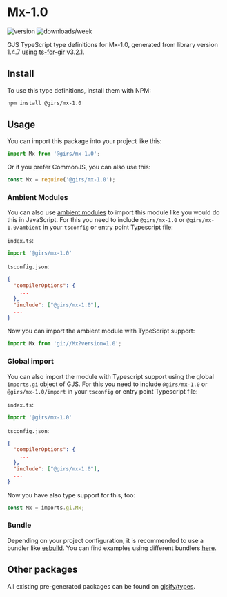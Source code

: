 
# Mx-1.0

![version](https://img.shields.io/npm/v/@girs/mx-1.0)
![downloads/week](https://img.shields.io/npm/dw/@girs/mx-1.0)


GJS TypeScript type definitions for Mx-1.0, generated from library version 1.4.7 using [ts-for-gir](https://github.com/gjsify/ts-for-gir) v3.2.1.


## Install

To use this type definitions, install them with NPM:
```bash
npm install @girs/mx-1.0
```

## Usage

You can import this package into your project like this:
```ts
import Mx from '@girs/mx-1.0';
```

Or if you prefer CommonJS, you can also use this:
```ts
const Mx = require('@girs/mx-1.0');
```

### Ambient Modules

You can also use [ambient modules](https://github.com/gjsify/ts-for-gir/tree/main/packages/cli#ambient-modules) to import this module like you would do this in JavaScript.
For this you need to include `@girs/mx-1.0` or `@girs/mx-1.0/ambient` in your `tsconfig` or entry point Typescript file:

`index.ts`:
```ts
import '@girs/mx-1.0'
```

`tsconfig.json`:
```json
{
  "compilerOptions": {
    ...
  },
  "include": ["@girs/mx-1.0"],
  ...
}
```

Now you can import the ambient module with TypeScript support: 

```ts
import Mx from 'gi://Mx?version=1.0';
```

### Global import

You can also import the module with Typescript support using the global `imports.gi` object of GJS.
For this you need to include `@girs/mx-1.0` or `@girs/mx-1.0/import` in your `tsconfig` or entry point Typescript file:

`index.ts`:
```ts
import '@girs/mx-1.0'
```

`tsconfig.json`:
```json
{
  "compilerOptions": {
    ...
  },
  "include": ["@girs/mx-1.0"],
  ...
}
```

Now you have also type support for this, too:

```ts
const Mx = imports.gi.Mx;
```

### Bundle

Depending on your project configuration, it is recommended to use a bundler like [esbuild](https://esbuild.github.io/). You can find examples using different bundlers [here](https://github.com/gjsify/ts-for-gir/tree/main/examples).

## Other packages

All existing pre-generated packages can be found on [gjsify/types](https://github.com/gjsify/types).

